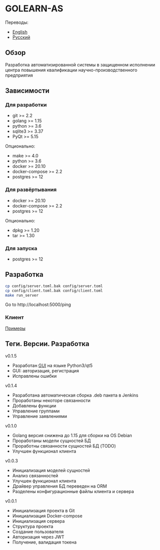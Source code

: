 # GOLEARN-AS
Переводы:
* [English](./README_en.md)
* [Русский](./README.md)

## Обзор
Разработка автоматизированной системы в защищенном исполнении центра повышения квалификации научно-производственного предприятия

## Зависимости 
### Для разработки
* git >= 2.2
* golang >= 1.15
* python >= 3.6
* sqlite3 >= 3.37
* PyQt >= 5.15

Опционально:
* make >= 4.0
* python >= 3.6
* docker >= 20.10
* docker-compose >= 2.2
* postgres >= 12

### Для развёртывания
* docker >= 20.10
* docker-compose >= 2.2
* postgres >= 12

Опционально:
* dpkg >= 1.20
* tar >= 1.30

### Для запуска
* postgres >= 12

## Разработка
```bash
cp config/server.toml.bak config/server.toml
cp config/client.toml.bak config/client.toml
make run_server
```
Go to http://localhost:5000/ping

### Клиент
[Примеры](./examples/README.md)
## Теги. Версии. Разработка
v0.1.5
* Разработан [GUI](./docs/GUI_README.md) на языке Python3/qt5
* GUI: авторизация, регистрация
* Исправлены ошибки

v0.1.4
* Разработана автоматическая сборка .deb пакета в Jenkins
* Проработаны некоторе связанности
* Добавлены функции
* Управление группами
* Управление заявлениями

v0.1.0
* Golang версия снижена до 1.15 для сборки на OS Debian
* Проработаны модели сущностей БД 
* Проработны связанности сущностей БД (TODO)
* Улучшен функционал клиента

v0.0.3
* Инициализация моделей сущностей
* Анализ связанностей
* Улучшен функционал клиента
* Драйвер управления БД переведен на ORM
* Разделены конфигурационные файлы клиента и сервера

v0.0.1
* Инициализация проекта в Git
* Инициализация Docker-compose
* Инициализация сервера
* Структура проекта
* Создание пользователя
* Авторизация через JWT 
* Получение, валидация токена